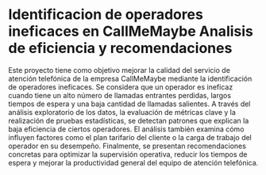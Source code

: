 # Identificacion de operadores ineficaces en CallMeMaybe Analisis de eficiencia y recomendaciones

Este proyecto tiene como objetivo mejorar la calidad del servicio de atención telefónica de la empresa CallMeMaybe mediante la identificación de operadores ineficaces. Se considera que un operador es ineficaz cuando tiene un alto número de llamadas entrantes perdidas, largos tiempos de espera y una baja cantidad de llamadas salientes. A través del análisis exploratorio de los datos, la evaluación de métricas clave y la realización de pruebas estadísticas, se detectan patrones que explican la baja eficiencia de ciertos operadores. El análisis también examina cómo influyen factores como el plan tarifario del cliente o la carga de trabajo del operador en su desempeño. Finalmente, se presentan recomendaciones concretas para optimizar la supervisión operativa, reducir los tiempos de espera y mejorar la productividad general del equipo de atención telefónica.

